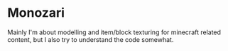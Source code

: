 # Monozari
Mainly I'm about modelling and item/block texturing for minecraft related content, but I also try to understand the code somewhat.
